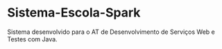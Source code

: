 # Sistema-Escola-Spark

Sistema desenvolvido para o AT de Desenvolvimento de Serviços Web e Testes com Java.
